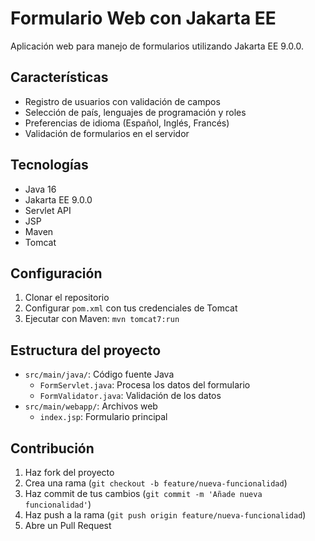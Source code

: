 # Formulario Web con Jakarta EE

Aplicación web para manejo de formularios utilizando Jakarta EE 9.0.0.

## Características

- Registro de usuarios con validación de campos
- Selección de país, lenguajes de programación y roles
- Preferencias de idioma (Español, Inglés, Francés)
- Validación de formularios en el servidor

## Tecnologías

- Java 16
- Jakarta EE 9.0.0
- Servlet API
- JSP
- Maven
- Tomcat

## Configuración

1. Clonar el repositorio
2. Configurar `pom.xml` con tus credenciales de Tomcat
3. Ejecutar con Maven: `mvn tomcat7:run`

## Estructura del proyecto

- `src/main/java/`: Código fuente Java
  - `FormServlet.java`: Procesa los datos del formulario
  - `FormValidator.java`: Validación de los datos
- `src/main/webapp/`: Archivos web
  - `index.jsp`: Formulario principal

## Contribución

1. Haz fork del proyecto
2. Crea una rama (`git checkout -b feature/nueva-funcionalidad`)
3. Haz commit de tus cambios (`git commit -m 'Añade nueva funcionalidad'`)
4. Haz push a la rama (`git push origin feature/nueva-funcionalidad`)
5. Abre un Pull Request
